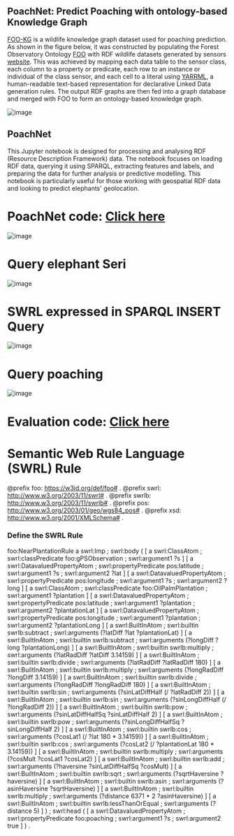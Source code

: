 ## PoachNet: Predict Poaching with ontology-based Knowledge Graph

[FOO-KG](https://naeima.github.io/fooKG/) is a wildlife knowledge graph dataset used for poaching prediction. As shown in the figure below, it was constructed by populating the Forest Observatory Ontology [FOO](https://w3id.org/def/foo#) with RDF wildlife datasets generated by sensors [website](https://ontology.forest-observatory.org). This was achieved by mapping each data table to the sensor class, each column to a property or predicate, each row to an instance or individual of the class sensor, and each cell to a literal using [YARRML](https://rml.io/yarrrml/), a human-readable text-based representation for declarative Linked Data generation rules. The output RDF graphs are then fed into a graph database and merged with FOO to form an ontology-based knowledge graph.

![image](https://github.com/Naeima/PoachNet/blob/ed7689e9128f9bf37cf51e5cdf7bc5c70d86e07e/KGBuild.png)


## PoachNet 

This Jupyter notebook is designed for processing and analysing RDF (Resource Description Framework) data. The notebook focuses on loading RDF data, querying it using SPARQL, extracting features and labels, and preparing the data for further analysis or predictive modelling. This notebook is particularly useful for those working with geospatial RDF data and looking to predict elephants' geolocation. 

# PoachNet code: [Click here](https://github.com/Naeima/PoachNet/blob/e21c46c0698c39fa626096ab650d506716c1682d/PoachNet.ipynb)


![image](https://github.com/Naeima/PoachNet/blob/6416298db13ed86751840e0a68ded5f63cf3179c/PoachNet.png)

# Query elephant Seri

![image](https://github.com/Naeima/PoachNet/blob/f59fba205a473eaeb19f24192fc45e38c5db0dd3/SelectSeri.png)


# SWRL expressed in SPARQL INSERT Query 
![image](https://github.com/Naeima/PoachNet/blob/3330ff6bf2d8a09d4d6cc85aa0235c30f6cc2f36/SWRL.png)

# Query poaching 

![image](https://github.com/Naeima/PoachNet/blob/7b7ceca4a5b0ee82ea61bceb73722cb108e78452/SelectPoaching.png)

# Evaluation code: [Click here](https://github.com/Naeima/PoachNet/blob/bb4af1077d988d686796be60e0680154e02c244c/Linear_Regression%2C_Polynomial_and_VAR.ipynb)


# Semantic Web Rule Language (SWRL) Rule
@prefix foo: <https://w3id.org/def/foo#> .
@prefix swrl: <http://www.w3.org/2003/11/swrl#> .
@prefix swrlb: <http://www.w3.org/2003/11/swrlb#> .
@prefix pos: <http://www.w3.org/2003/01/geo/wgs84_pos#> .
@prefix xsd: <http://www.w3.org/2001/XMLSchema#> .

### Define the SWRL Rule ###
foo:NearPlantationRule a swrl:Imp ;
    swrl:body (
        [ a swrl:ClassAtom ;
          swrl:classPredicate foo:gPSObservation ;
          swrl:argument1 ?s
        ]
        [ a swrl:DatavaluedPropertyAtom ;
          swrl:propertyPredicate pos:latitude ;
          swrl:argument1 ?s ;
          swrl:argument2 ?lat
        ]
        [ a swrl:DatavaluedPropertyAtom ;
          swrl:propertyPredicate pos:longitude ;
          swrl:argument1 ?s ;
          swrl:argument2 ?long
        ]
        [ a swrl:ClassAtom ;
          swrl:classPredicate foo:OilPalmPlantation ;
          swrl:argument1 ?plantation
        ]
        [ a swrl:DatavaluedPropertyAtom ;
          swrl:propertyPredicate pos:latitude ;
          swrl:argument1 ?plantation ;
          swrl:argument2 ?plantationLat
        ]
        [ a swrl:DatavaluedPropertyAtom ;
          swrl:propertyPredicate pos:longitude ;
          swrl:argument1 ?plantation ;
          swrl:argument2 ?plantationLong
        ]
        [ a swrl:BuiltInAtom ;
          swrl:builtin swrlb:subtract ;
          swrl:arguments (?latDiff ?lat ?plantationLat)
        ]
        [ a swrl:BuiltInAtom ;
          swrl:builtin swrlb:subtract ;
          swrl:arguments (?longDiff ?long ?plantationLong)
        ]
        [ a swrl:BuiltInAtom ;
          swrl:builtin swrlb:multiply ;
          swrl:arguments (?latRadDiff ?latDiff 3.14159)
        ]
        [ a swrl:BuiltInAtom ;
          swrl:builtin swrlb:divide ;
          swrl:arguments (?latRadDiff ?latRadDiff 180)
        ]
        [ a swrl:BuiltInAtom ;
          swrl:builtin swrlb:multiply ;
          swrl:arguments (?longRadDiff ?longDiff 3.14159)
        ]
        [ a swrl:BuiltInAtom ;
          swrl:builtin swrlb:divide ;
          swrl:arguments (?longRadDiff ?longRadDiff 180)
        ]
        [ a swrl:BuiltInAtom ;
          swrl:builtin swrlb:sin ;
          swrl:arguments (?sinLatDiffHalf (/ ?latRadDiff 2))
        ]
        [ a swrl:BuiltInAtom ;
          swrl:builtin swrlb:sin ;
          swrl:arguments (?sinLongDiffHalf (/ ?longRadDiff 2))
        ]
        [ a swrl:BuiltInAtom ;
          swrl:builtin swrlb:pow ;
          swrl:arguments (?sinLatDiffHalfSq ?sinLatDiffHalf 2)
        ]
        [ a swrl:BuiltInAtom ;
          swrl:builtin swrlb:pow ;
          swrl:arguments (?sinLongDiffHalfSq ?sinLongDiffHalf 2)
        ]
        [ a swrl:BuiltInAtom ;
          swrl:builtin swrlb:cos ;
          swrl:arguments (?cosLat1 (/ ?lat 180 * 3.14159))
        ]
        [ a swrl:BuiltInAtom ;
          swrl:builtin swrlb:cos ;
          swrl:arguments (?cosLat2 (/ ?plantationLat 180 * 3.14159))
        ]
        [ a swrl:BuiltInAtom ;
          swrl:builtin swrlb:multiply ;
          swrl:arguments (?cosMult ?cosLat1 ?cosLat2)
        ]
        [ a swrl:BuiltInAtom ;
          swrl:builtin swrlb:add ;
          swrl:arguments (?haversine ?sinLatDiffHalfSq ?cosMult)
        ]
        [ a swrl:BuiltInAtom ;
          swrl:builtin swrlb:sqrt ;
          swrl:arguments (?sqrtHaversine ?haversine)
        ]
        [ a swrl:BuiltInAtom ;
          swrl:builtin swrlb:asin ;
          swrl:arguments (?asinHaversine ?sqrtHaversine)
        ]
        [ a swrl:BuiltInAtom ;
          swrl:builtin swrlb:multiply ;
          swrl:arguments (?distance 6371 * 2 ?asinHaversine)
        ]
        [ a swrl:BuiltInAtom ;
          swrl:builtin swrlb:lessThanOrEqual ;
          swrl:arguments (?distance 5)
        ]
    ) ;
    swrl:head (
        [ a swrl:DatavaluedPropertyAtom ;
          swrl:propertyPredicate foo:poaching ;
          swrl:argument1 ?s ;
          swrl:argument2 true
        ]
    ) .

